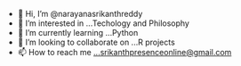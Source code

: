 - 👋 Hi, I’m @narayanasrikanthreddy
- 👀 I’m interested in ...Techology and Philosophy
- 🌱 I’m currently learning ...Python
- 💞️ I’m looking to collaborate on ...R projects
- 📫 How to reach me ...srikanthpresenceonline@gmail.com

<!---
narayanasrikanthreddy/narayanasrikanthreddy is a ✨ special ✨ repository because its `README.md` (this file) appears on your GitHub profile.
You can click the Preview link to take a look at your changes.
--->
